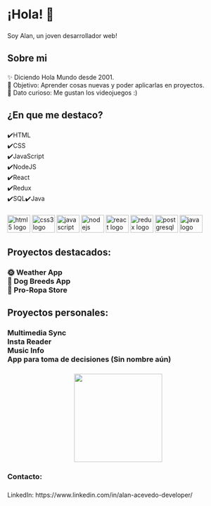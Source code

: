 <h1 align="left">¡Hola! 👋</h1>

###

<p align="left">Soy Alan, un joven desarrollador web!</p>

###

<h2 align="left">Sobre mi</h2>

###

<p align="left">✨ Diciendo Hola Mundo desde 2001.<br>🎯 Objetivo: Aprender cosas nuevas y poder aplicarlas en proyectos.<br>🎲 Dato curioso: Me gustan los videojuegos :)</p>

###

<h2 align="left">¿En que me destaco?</h2>

###

<p align="left">✔️HTML<br>✔️CSS<br>✔️JavaScript<br>✔️NodeJS<br>✔️React<br>✔️Redux<br>✔️SQL✔️Java<br></p>

###

<div align="left">
  <img src="https://cdn.jsdelivr.net/gh/devicons/devicon/icons/html5/html5-original.svg" height="40" width="52" alt="html5 logo"  />
  <img src="https://cdn.jsdelivr.net/gh/devicons/devicon/icons/css3/css3-original.svg" height="40" width="52" alt="css3 logo"  />
  <img src="https://cdn.jsdelivr.net/gh/devicons/devicon/icons/javascript/javascript-original.svg" height="40" width="52" alt="javascript logo"  />
  <img src="https://cdn.jsdelivr.net/gh/devicons/devicon/icons/nodejs/nodejs-original.svg" height="40" width="52" alt="nodejs logo"  />
  <img src="https://cdn.jsdelivr.net/gh/devicons/devicon/icons/react/react-original.svg" height="40" width="52" alt="react logo"  />
  <img src="https://cdn.jsdelivr.net/gh/devicons/devicon/icons/redux/redux-original.svg" height="40" width="52" alt="redux logo"  />
  <img src="https://cdn.jsdelivr.net/gh/devicons/devicon/icons/postgresql/postgresql-original.svg" height="40" width="52" alt="postgresql logo"  />
  <img src="https://cdn.jsdelivr.net/gh/devicons/devicon@latest/icons/java/java-original.svg" height="40" width="52" alt="java logo" />

</div>

###

<h2 align="left">Proyectos destacados:</h2>

###

<h3 align="left">🌞 Weather App<br>🐶 Dog Breeds App<br>👕 Pro-Ropa Store</h3>

###

<h2 align="left">Proyectos personales:</h2>

###

<h3 align="left"> Multimedia Sync <br> Insta Reader <br>Music Info <br>App para toma de decisiones (Sin nombre aún)</h3>

###

<div align="center">
  <img height="200" src="https://i.pinimg.com/originals/e4/26/70/e426702edf874b181aced1e2fa5c6cde.gif"  />
</div>

###

<h3 align="left">Contacto:</h3>

###

<p align="left">LinkedIn: https://www.linkedin.com/in/alan-acevedo-developer/</p>

###
